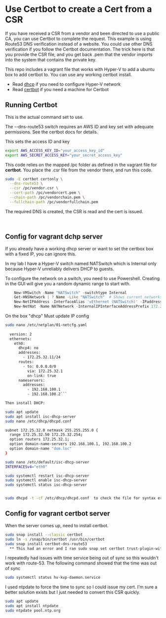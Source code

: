 # Use Certbot to create a Cert from a CSR

If you have received a CSR from a vendor and been directed to use a public CA, you can use Certbot to complete the request.  This example is using Route53 DNS verification instead of a website.  You could use other DNS verification if you follow the Certbot documentation.   The trick here is that you provide the CSR file, and you get back .pem that the vendor imports into the system that contains the private key.  

This repo includes a vagrant file that works with Hyper-V to add a ubuntu box to add certbot to.  You can use any working certbot install.

* Read [dhcp](#config-for-vagrant-dchp-server) if you need to configure Hyper-V network
* Read [certbot](#config-for-vagrant-certbot-server) if you need a machine for Certbot

## Running Certbot

This is the actual command set to use.

The --dns-route53 switch requires an AWS ID and key set with adequate permissions.  See the certbot docs for details.

This sets the access ID and key

``` bash
export AWS_ACCESS_KEY_ID="your_access_key_id"
export AWS_SECRET_ACCESS_KEY="your_secret_access_key"
```

This code relies on the mapped /pc folder as defined in the vagrant file for **certbot**.  You place the .csr file from the vendor there, and run this code.

``` bash
sudo -E certbot certonly \
  --dns-route53 \
  --csr /pc/vendor.csr \
  --cert-path /pc/vendorcert.pem \
  --chain-path /pc/vendorchain.pem \
  --fullchain-path /pc/vendorfullchain.pem
```

The required DNS is created, the CSR is read and the cert is issued.

&nbsp;
&nbsp;
&nbsp;
&nbsp;
&nbsp;
&nbsp;

## Config for vagrant dchp server

If you already have a working dhcp server or want to set the certbox box with a fixed IP, you can ignore this.

In my lab I have a Hyper-V switch named NATSwitch which is Internal only because Hyper-V unreliably delivers DHCP to guests.

To configure the network on a switch, you need to use Powershell.  Creating in the GUI will give you a random dynamic range to start with.

``` Powershell
    New-VMSwitch -Name "NATSwitch" -switchtype Internal
    Get-HNSNetwork | ? Name -Like "NATSwitch"  # Shows current networks that were autocreated
    New-NetIPAddress -InterfaceAlias 'vEthernet (NATSwitch)' -IPaddress 172.25.32.1 -prefixlength 24   #Sets DGW using .1 for the subnet found above
    New-NetNat -Name NATNetwork -InternalIPInterfaceAddressPrefix 172.25.32.0/24
```

On the box "dhcp" Must update IP config

```bash
sudo nano /etc/netplan/01-netcfg.yaml
  
  version: 2
  ethernets:
    eth0:
      dhcp4: no
      addresses:
        - 172.25.32.11/24
      routes:
        - to: 0.0.0.0/0
          via: 172.25.32.1
          on-link: true
      nameservers:
        addresses:
          - 192.168.100.1
          - 192.168.100.2```

Then install DHCP:

sudo apt update
sudo apt install isc-dhcp-server
sudo nano /etc/dhcp/dhcpd.conf

subnet 172.25.32.0 netmask 255.255.255.0 {
  range 172.25.32.50 172.25.32.254;
  option routers 172.25.32.1;
  option domain-name-servers 192.168.100.1, 192.168.100.2
  option domain-name "dom.loc"
}

sudo nano /etc/default/isc-dhcp-server
INTERFACESv4="eth0"

sudo systemctl restart isc-dhcp-server
sudo systemctl enable isc-dhcp-server
sudo systemctl status isc-dhcp-server


sudo dhcpd -t -cf /etc/dhcp/dhcpd.conf  to check the file for syntax errors
```

## Config for vagrant certbot server

When the server comes up, need to install certbot.

```bash
sudo snap install --classic certbot
sudo ln -s /snap/bin/certbot /usr/bin/certbot
sudo snap install certbot-dns-route53    
  ** This had an error and I ran sudo snap set certbot trust-plugin-with-root=ok
```

I repeatedly had issues with time service being out of sync so this wouldn't work with route-53.
The following command showed that the time was out of sync

```bash
sudo systemctl status hv-kvp-daemon.service 
```

I used ntpdate to force the time to sync so I could issue my cert.  I'm sure a better solution exists but I just needed to convert this CSR quickly.

```bash
sudo apt update
sudo apt install ntpdate
sudo ntpdate pool.ntp.org
```
